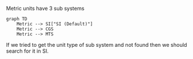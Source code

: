﻿Metric units have 3 sub systems

```mermaid
graph TD
    Metric --> SI["SI (Default)"]
    Metric --> CGS
    Metric --> MTS
```

If we tried to get the unit type of sub system and not found then we should search for it in SI.